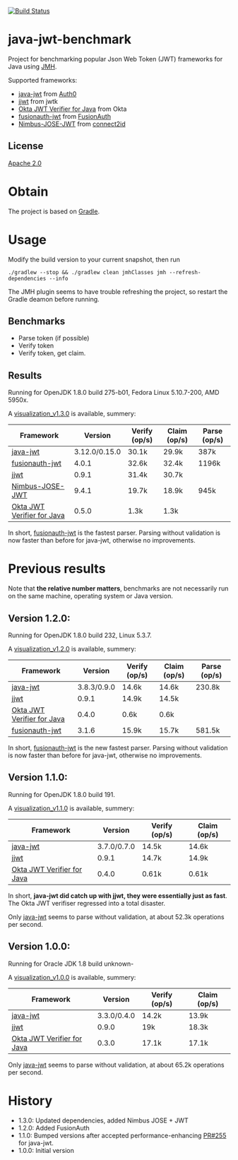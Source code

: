 [![Build Status](https://travis-ci.org/skjolber/java-jwt-benchmark.svg?branch=master)](https://travis-ci.org/skjolber/java-jwt-benchmark)

# java-jwt-benchmark
Project for benchmarking popular Json Web Token (JWT) frameworks for Java using [JMH].

Supported frameworks: 
  * [java-jwt] from [Auth0]
  * [jjwt] from jwtk
  * [Okta JWT Verifier for Java] from Okta
  * [fusionauth-jwt] from [FusionAuth]
  * [Nimbus-JOSE-JWT] from [connect2id]

## License
[Apache 2.0]

# Obtain
The project is based on [Gradle].

# Usage
Modify the build version to your current snapshot, then run 

```
./gradlew --stop && ./gradlew clean jmhClasses jmh --refresh-dependencies --info
```

The JMH plugin seems to have trouble refreshing the project, so restart the Gradle deamon before running.
## Benchmarks

  * Parse token (if possible)
  * Verify token
  * Verify token, get claim.

## Results
Running for OpenJDK 1.8.0 build 275-b01, Fedora Linux 5.10.7-200, AMD 5950x.

A [visualization_v1.3.0] is available, summery:

| Framework | Version | Verify (op/s) | Claim (op/s) | Parse (op/s)
| --------- | ----- |----- | ----- | ----- |
|[java-jwt] | 3.12.0/0.15.0 | 30.1k | 29.9k | 387k |
|[fusionauth-jwt]| 4.0.1 | 32.6k | 32.4k | 1196k |
|[jjwt] | 0.9.1 | 31.4k | 30.7k | |
|[Nimbus-JOSE-JWT]| 9.4.1 | 19.7k | 18.9k | 945k |
|[Okta JWT Verifier for Java]| 0.5.0 | 1.3k | 1.3k | |

In short, [fusionauth-jwt] is the fastest parser. Parsing without validation is now faster than before for java-jwt, otherwise no improvements.

# Previous results
Note that **the relative number matters**, benchmarks are not necessarily run on the same machine, operating system or Java version.

## Version 1.2.0:
Running for OpenJDK 1.8.0 build 232, Linux 5.3.7.

A [visualization_v1.2.0] is available, summery:

| Framework | Version | Verify (op/s) | Claim (op/s) | Parse (op/s)
| --------- | ----- |----- | ----- | ----- |
|[java-jwt] | 3.8.3/0.9.0 | 14.6k | 14.6k | 230.8k |
|[jjwt] | 0.9.1 | 14.9k | 14.5k | |
|[Okta JWT Verifier for Java]| 0.4.0 | 0.6k | 0.6k | |
|[fusionauth-jwt]| 3.1.6 | 15.9k | 15.7k | 581.5k |

In short, [fusionauth-jwt] is the new fastest parser. Parsing without validation is now faster than before for java-jwt, otherwise no improvements.

## Version 1.1.0:
Running for OpenJDK 1.8.0 build 191.

A [visualization_v1.1.0] is available, summery:

| Framework | Version | Verify (op/s) | Claim (op/s) |
| --------- | ----- |----- | ----- |
|[java-jwt] | 3.7.0/0.7.0 | 14.5k | 14.6k |
|[jjwt] | 0.9.1 | 14.7k | 14.9k |
|[Okta JWT Verifier for Java]| 0.4.0 | 0.61k | 0.61k |

In short, **java-jwt did catch up with jjwt, they were essentially just as fast**. 
The Okta JWT verifiser regressed into a total disaster. 

Only [java-jwt] seems to parse without validation, at about 52.3k operations per second.

## Version 1.0.0:

Running for Oracle JDK 1.8 build unknown-

A [visualization_v1.0.0] is available, summery:

| Framework | Version | Verify (op/s) | Claim (op/s) |
| --------- | ----- |----- | ----- |
|[java-jwt] | 3.3.0/0.4.0 | 14.2k | 13.9k |
|[jjwt] | 0.9.0 | 19k | 18.3k |
|[Okta JWT Verifier for Java]| 0.3.0 | 17.1k | 17.1k |

Only [java-jwt] seems to parse without validation, at about 65.2k operations per second.

# History

 - 1.3.0: Updated dependencies, added Nimbus JOSE + JWT
 - 1.2.0: Added FusionAuth
 - 1.1.0: Bumped versions after accepted performance-enhancing [PR#255] for java-jwt.
 - 1.0.0: Initial version

[Apache 2.0]:          			http://www.apache.org/licenses/LICENSE-2.0.html
[issue-tracker]:       			https://github.com/skjolber/java-jwt-benchmark/issues
[Gradle]:              		 	https://gradle.org/
[java-jwt]:				https://github.com/auth0/java-jwt
[Auth0]:				https://auth0.com
[JMH]:					http://openjdk.java.net/projects/code-tools/jmh/
[jjwt]:					https://github.com/jwtk/jjwt
[Okta JWT Verifier for Java]: 		https://github.com/okta/okta-jwt-verifier-java
[visualization_v1.0.0]:			https://skjolber.github.io/java-jwt-benchmark/jmh_v1.0.0/index.html
[visualization_v1.1.0]:			https://skjolber.github.io/java-jwt-benchmark/jmh_v1.1.0/index.html
[visualization_v1.2.0]:			https://skjolber.github.io/java-jwt-benchmark/jmh_v1.2.0/index.html
[visualization_v1.3.0]:			https://skjolber.github.io/java-jwt-benchmark/jmh_v1.3.0/index.html
[PR#255]:				https://github.com/auth0/java-jwt/pull/255
[fusionauth-jwt]:			https://github.com/FusionAuth/fusionauth-jwt
[FusionAuth]:				https://fusionauth.io/
[Nimbus-JOSE-JWT]:			https://bitbucket.org/connect2id/nimbus-jose-jwt/src/master/
[connect2id]:				https://connect2id.com/
